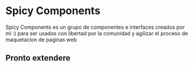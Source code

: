 # Spicy Components

Spicy Components es un grupo de componentes e interfaces creados por mi :) para ser usados con libertad por la comunidad y agilizar el proceso de maquetacion de paginas web

## Pronto extendere
